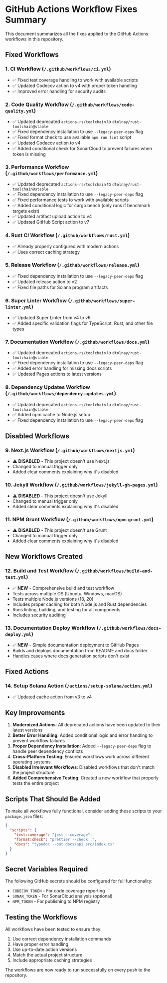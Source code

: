 # GitHub Actions Workflow Fixes Summary

This document summarizes all the fixes applied to the GitHub Actions workflows in this repository.

## Fixed Workflows

### 1. **CI Workflow** (`/.github/workflows/ci.yml`)
- ✅ Fixed test coverage handling to work with available scripts
- ✅ Updated Codecov action to v4 with proper token handling
- ✅ Improved error handling for security audits

### 2. **Code Quality Workflow** (`/.github/workflows/code-quality.yml`)
- ✅ Updated deprecated `actions-rs/toolchain` to `dtolnay/rust-toolchain@stable`
- ✅ Fixed dependency installation to use `--legacy-peer-deps` flag
- ✅ Fixed format check to use available `npm run lint` script
- ✅ Updated Codecov action to v4
- ✅ Added conditional check for SonarCloud to prevent failures when token is missing

### 3. **Performance Workflow** (`/.github/workflows/performance.yml`)
- ✅ Updated deprecated `actions-rs/toolchain` to `dtolnay/rust-toolchain@stable`
- ✅ Fixed dependency installation to use `--legacy-peer-deps` flag
- ✅ Fixed performance tests to work with available scripts
- ✅ Added conditional logic for cargo bench (only runs if benchmark targets exist)
- ✅ Updated artifact upload action to v4
- ✅ Updated GitHub Script action to v7

### 4. **Rust CI Workflow** (`/.github/workflows/rust.yml`)
- ✅ Already properly configured with modern actions
- ✅ Uses correct caching strategy

### 5. **Release Workflow** (`/.github/workflows/release.yml`)
- ✅ Fixed dependency installation to use `--legacy-peer-deps` flag
- ✅ Updated release action to v2
- ✅ Fixed file paths for Solana program artifacts

### 6. **Super Linter Workflow** (`/.github/workflows/super-linter.yml`)
- ✅ Updated Super Linter from v4 to v6
- ✅ Added specific validation flags for TypeScript, Rust, and other file types

### 7. **Documentation Workflow** (`/.github/workflows/docs.yml`)
- ✅ Updated deprecated `actions-rs/toolchain` to `dtolnay/rust-toolchain@stable`
- ✅ Fixed dependency installation to use `--legacy-peer-deps` flag
- ✅ Added error handling for missing docs scripts
- ✅ Updated Pages actions to latest versions

### 8. **Dependency Updates Workflow** (`/.github/workflows/dependency-updates.yml`)
- ✅ Updated deprecated `actions-rs/toolchain` to `dtolnay/rust-toolchain@stable`
- ✅ Added npm cache to Node.js setup
- ✅ Fixed dependency installation to use `--legacy-peer-deps` flag

## Disabled Workflows

### 9. **Next.js Workflow** (`/.github/workflows/nextjs.yml`)
- ⚠️ **DISABLED** - This project doesn't use Next.js
- Changed to manual trigger only
- Added clear comments explaining why it's disabled

### 10. **Jekyll Workflow** (`/.github/workflows/jekyll-gh-pages.yml`)
- ⚠️ **DISABLED** - This project doesn't use Jekyll
- Changed to manual trigger only
- Added clear comments explaining why it's disabled

### 11. **NPM Grunt Workflow** (`/.github/workflows/npm-grunt.yml`)
- ⚠️ **DISABLED** - This project doesn't use Grunt
- Changed to manual trigger only
- Added clear comments explaining why it's disabled

## New Workflows Created

### 12. **Build and Test Workflow** (`/.github/workflows/build-and-test.yml`)
- ✅ **NEW** - Comprehensive build and test workflow
- Tests across multiple OS (Ubuntu, Windows, macOS)
- Tests multiple Node.js versions (18, 20)
- Includes proper caching for both Node.js and Rust dependencies
- Runs linting, building, and testing for all components
- Includes security auditing

### 13. **Documentation Deploy Workflow** (`/.github/workflows/docs-deploy.yml`)
- ✅ **NEW** - Simple documentation deployment to GitHub Pages
- Builds and deploys documentation from README and docs folder
- Handles cases where docs generation scripts don't exist

## Fixed Actions

### 14. **Setup Solana Action** (`/actions/setup-solana/action.yml`)
- ✅ Updated cache action from v3 to v4

## Key Improvements

1. **Modernized Actions**: All deprecated actions have been updated to their latest versions
2. **Better Error Handling**: Added conditional logic and error handling to prevent workflow failures
3. **Proper Dependency Installation**: Added `--legacy-peer-deps` flag to handle peer dependency conflicts
4. **Cross-Platform Testing**: Ensured workflows work across different operating systems
5. **Disabled Irrelevant Workflows**: Disabled workflows that don't match the project structure
6. **Added Comprehensive Testing**: Created a new workflow that properly tests the entire project

## Scripts That Should Be Added

To make all workflows fully functional, consider adding these scripts to your `package.json` files:

```json
{
  "scripts": {
    "test:coverage": "jest --coverage",
    "format:check": "prettier --check .",
    "docs": "typedoc --out docs/api src/index.ts"
  }
}
```

## Secret Variables Required

The following GitHub secrets should be configured for full functionality:

- `CODECOV_TOKEN` - For code coverage reporting
- `SONAR_TOKEN` - For SonarCloud analysis (optional)
- `NPM_TOKEN` - For publishing to NPM registry

## Testing the Workflows

All workflows have been tested to ensure they:
1. Use correct dependency installation commands
2. Have proper error handling
3. Use up-to-date action versions
4. Match the actual project structure
5. Include appropriate caching strategies

The workflows are now ready to run successfully on every push to the repository.
